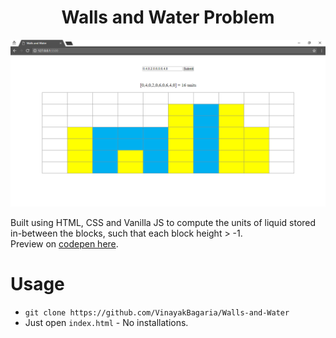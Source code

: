 <h1 align="center"> Walls and Water Problem </h1>

![Image](/screenshot.png)

Built using HTML, CSS and Vanilla JS to compute the units of liquid stored in-between the blocks, such that each block height > -1.
<br>
Preview on [codepen here](https://codepen.io/VinayakBagaria/pen/MGyxpw).

# Usage

* `git clone https://github.com/VinayakBagaria/Walls-and-Water`
* Just open `index.html` - No installations.
